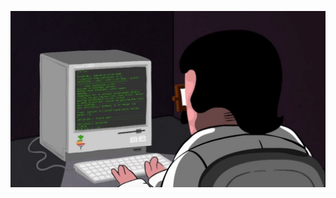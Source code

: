 ![](./assets/coding.jpeg)

<NavList :articles="articles"></NavList>

<script setup>
import NavList from '../.vitepress/theme/components/nav-list.vue'
import { getWorks } from '../.vitepress/nav.ts'

const articles = getWorks();
</script>

<style>
 @import url(../.vitepress/theme/custom-root.css);
</style>

